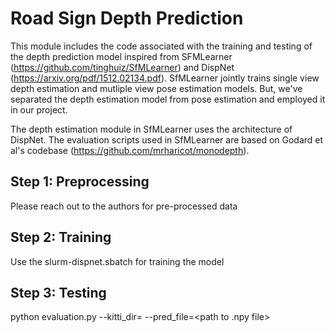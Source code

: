 # Road Sign Depth Prediction

This module includes the code associated with the training and testing of the depth prediction model inspired from SFMLearner (https://github.com/tinghuiz/SfMLearner) and DispNet (https://arxiv.org/pdf/1512.02134.pdf). SfMLearner jointly trains single view depth estimation and mutliple view pose estimation models. But, we've separated the depth estimation model from pose estimation and employed it in our project.

The depth estimation module in SfMLearner uses the architecture of DispNet. The evaluation scripts used in SfMLearner are based on Godard et al's codebase (https://github.com/mrharicot/monodepth).


## Step 1: Preprocessing
Please reach out to the authors for pre-processed data

## Step 2: Training
Use the slurm-dispnet.sbatch for training the model
  
## Step 3: Testing
python evaluation.py --kitti_dir=<path to raw dataset> --pred_file=<path to .npy file>



